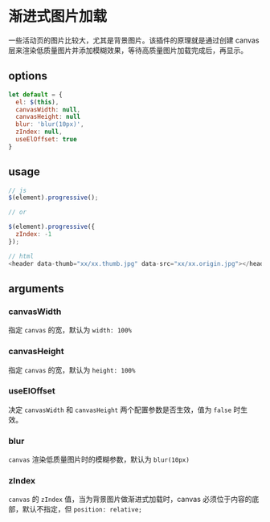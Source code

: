 # 渐进式图片加载

一些活动页的图片比较大，尤其是背景图片。该插件的原理就是通过创建 canvas 层来渲染低质量图片并添加模糊效果，等待高质量图片加载完成后，再显示。

## options

```javascript
let default = {
  el: $(this),
  canvasWidth: null,
  canvasHeight: null
  blur: 'blur(10px)',
  zIndex: null,
  useElOffset: true
}
```

## usage

```javascript
// js
$(element).progressive();

// or

$(element).progressive({
  zIndex: -1
});

// html
<header data-thumb="xx/xx.thumb.jpg" data-src="xx/xx.origin.jpg"></header>
```

## arguments

### canvasWidth

指定 `canvas` 的宽，默认为 `width: 100%`

### canvasHeight

指定 `canvas` 的宽，默认为 `height: 100%`

### useElOffset

决定 `canvasWidth` 和 `canvasHeight` 两个配置参数是否生效，值为 `false` 时生效。

### blur

`canvas` 渲染低质量图片时的模糊参数，默认为 `blur(10px)`

### zIndex

`canvas` 的 `zIndex` 值，当为背景图片做渐进式加载时，canvas 必须位于内容的底部，默认不指定，但 `position: relative;`
